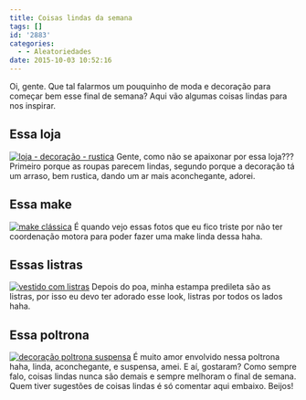 ```yaml
---
title: Coisas lindas da semana
tags: []
id: '2883'
categories:
  - - Aleatoriedades
date: 2015-10-03 10:52:16
---
```


Oi, gente. Que tal falarmos um pouquinho de moda e decoração para começar bem esse final de semana? Aqui vão algumas coisas lindas para nos inspirar.

## Essa loja

[![loja - decoração - rustica ](/images/2015/10/loja-rustica-decoração-683x1024.jpg)](/images/2015/10/loja-rustica-decoração.jpg) Gente, como não se apaixonar por essa loja??? Primeiro porque as roupas parecem lindas, segundo porque a decoração tá um arraso, bem rustica, dando um ar mais aconchegante, adorei.

## Essa make

[![make clássica ](/images/2015/10/6a219a834fb6fa1f02a6987a6459a09a-683x1024.jpg)](/images/2015/10/6a219a834fb6fa1f02a6987a6459a09a.jpg) É quando vejo essas fotos que eu fico triste por não ter coordenação motora para poder fazer uma make linda dessa haha.

## Essas listras

[![vestido com listras](/images/2015/10/vestido-listrado-look-683x1024.jpg)](/images/2015/10/vestido-listrado-look.jpg) Depois do poa, minha estampa predileta são as listras, por isso eu devo ter adorado esse look, listras por todos os lados haha.

## Essa poltrona

[![decoração poltrona suspensa](/images/2015/10/decoração-poltrona-suspensa-692x1024.jpg)](/images/2015/10/decoração-poltrona-suspensa.jpg) É muito amor envolvido nessa poltrona haha, linda, aconchegante, e suspensa, amei. E aí, gostaram? Como sempre falo, coisas lindas nunca são demais e sempre melhoram o final de semana. Quem tiver sugestões de coisas lindas é só comentar aqui embaixo. Beijos!
